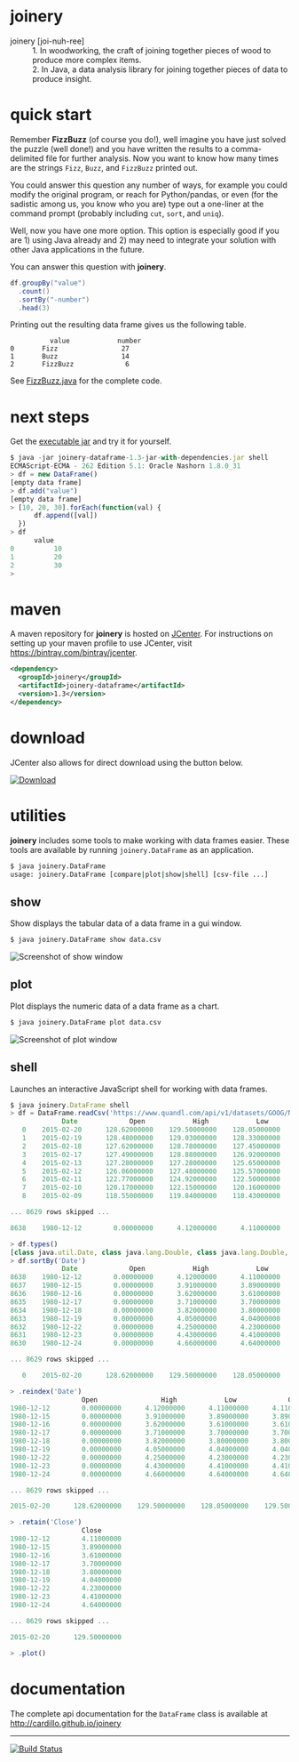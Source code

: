 joinery
==========

<dl>
  <dt>joinery [joi-nuh-ree]</dt>
  <dd>
    1. In woodworking, the craft of joining together
    pieces of wood to produce more complex items.
  </dd>
  <dd>
    2. In Java, a data analysis library for joining together
    pieces of data to produce insight.
  </dd>
</dl>

quick start
==========

Remember **FizzBuzz** (of course you do!), well imagine you have just
solved the puzzle (well done!) and you have written the results to
a comma-delimited file for further analysis.  Now you want to know
how many times are the strings `Fizz`, `Buzz`, and `FizzBuzz`
printed out.

You could answer this question any number of ways, for example you
could modify the original program, or reach for Python/pandas, or even
(for the sadistic among us, you know who you are) type out a one-liner
at the command prompt (probably including `cut`, `sort`, and `uniq`).

Well, now you have one more option.  This option is especially good
if you are 1) using Java already and 2) may need to integrate your
solution with other Java applications in the future.

You can answer this question with **joinery**.

```java
df.groupBy("value")
  .count()
  .sortBy("-number")
  .head(3)
```

Printing out the resulting data frame gives us the following table.

```
          value            number
0       Fizz                27
1       Buzz                14
2       FizzBuzz             6
```

See [FizzBuzz.java](https://github.com/cardillo/joinery/blob/master/src/test/java/examples/FizzBuzz.java)
for the complete code.


next steps
==========

Get the [executable jar](https://bintray.com/artifact/download/cardillo/maven/joinery/joinery-dataframe/1.3/joinery-dataframe-1.3-jar-with-dependencies.jar)
and try it for yourself.

```javascript
$ java -jar joinery-dataframe-1.3-jar-with-dependencies.jar shell
ECMAScript-ECMA - 262 Edition 5.1: Oracle Nashorn 1.8.0_31
> df = new DataFrame()
[empty data frame]
> df.add("value")
[empty data frame]
> [10, 20, 30].forEach(function(val) {
      df.append([val])
  })
> df
      value
0          10
1          20
2          30
>
```


maven
==========

A maven repository for **joinery** is hosted on
[JCenter](http://jcenter.bintray.com/).  For
instructions on setting up your maven profile to
use JCenter, visit https://bintray.com/bintray/jcenter.

```xml
<dependency>
  <groupId>joinery</groupId>
  <artifactId>joinery-dataframe</artifactId>
  <version>1.3</version>
</dependency>
```


download
==========

JCenter also allows for direct download using the button below.

[![Download](https://api.bintray.com/packages/cardillo/maven/joinery/images/download.svg)](https://bintray.com/cardillo/maven/joinery/_latestVersion)

utilities
==========

**joinery** includes some tools to make working with data frames easier.
These tools are available by running `joinery.DataFrame` as an application.

```bash
$ java joinery.DataFrame
usage: joinery.DataFrame [compare|plot|show|shell] [csv-file ...]
```

show
----------
Show displays the tabular data of a data frame in a gui window.

```bash
$ java joinery.DataFrame show data.csv
```

![Screenshot of show window](https://raw.githubusercontent.com/cardillo/joinery/master/src/main/resources/templates/assets/images/joinery-show.png)

plot
----------
Plot displays the numeric data of a data frame as a chart.

```bash
$ java joinery.DataFrame plot data.csv
```

![Screenshot of plot window](https://raw.githubusercontent.com/cardillo/joinery/master/src/main/resources/templates/assets/images/joinery-plot.png)

shell
----------
Launches an interactive JavaScript shell for working with data frames.

```javascript
$ java joinery.DataFrame shell
> df = DataFrame.readCsv('https://www.quandl.com/api/v1/datasets/GOOG/NASDAQ_AAPL.csv')
             Date             Open            High            Low             Close              Volume
   0    2015-02-20      128.62000000    129.50000000    128.05000000    129.50000000     48948419.00000000
   1    2015-02-19      128.48000000    129.03000000    128.33000000    128.45000000     37362381.00000000
   2    2015-02-18      127.62000000    128.78000000    127.45000000    128.72000000     44891737.00000000
   3    2015-02-17      127.49000000    128.88000000    126.92000000    127.83000000     63152405.00000000
   4    2015-02-13      127.28000000    127.28000000    125.65000000    127.08000000     54272219.00000000
   5    2015-02-12      126.06000000    127.48000000    125.57000000    126.46000000     74474466.00000000
   6    2015-02-11      122.77000000    124.92000000    122.50000000    124.88000000     73561797.00000000
   7    2015-02-10      120.17000000    122.15000000    120.16000000    122.02000000     62008506.00000000
   8    2015-02-09      118.55000000    119.84000000    118.43000000    119.72000000     38889797.00000000

... 8629 rows skipped ...

8638    1980-12-12        0.00000000      4.12000000      4.11000000      4.11000000     14657300.00000000

> df.types()
[class java.util.Date, class java.lang.Double, class java.lang.Double, class java.lang.Double, class java.lang.Double, class java.lang.Double]
> df.sortBy('Date')
             Date             Open            High            Low             Close              Volume
8638    1980-12-12        0.00000000      4.12000000      4.11000000      4.11000000     14657300.00000000
8637    1980-12-15        0.00000000      3.91000000      3.89000000      3.89000000      5496400.00000000
8636    1980-12-16        0.00000000      3.62000000      3.61000000      3.61000000      3304000.00000000
8635    1980-12-17        0.00000000      3.71000000      3.70000000      3.70000000      2701300.00000000
8634    1980-12-18        0.00000000      3.82000000      3.80000000      3.80000000      2295300.00000000
8633    1980-12-19        0.00000000      4.05000000      4.04000000      4.04000000      1519700.00000000
8632    1980-12-22        0.00000000      4.25000000      4.23000000      4.23000000      1167600.00000000
8631    1980-12-23        0.00000000      4.43000000      4.41000000      4.41000000      1467200.00000000
8630    1980-12-24        0.00000000      4.66000000      4.64000000      4.64000000      1500100.00000000

... 8629 rows skipped ...

   0    2015-02-20      128.62000000    129.50000000    128.05000000    129.50000000     48948419.00000000

> .reindex('Date')
                  Open                High            Low             Close              Volume
1980-12-12        0.00000000      4.12000000      4.11000000      4.11000000     14657300.00000000
1980-12-15        0.00000000      3.91000000      3.89000000      3.89000000      5496400.00000000
1980-12-16        0.00000000      3.62000000      3.61000000      3.61000000      3304000.00000000
1980-12-17        0.00000000      3.71000000      3.70000000      3.70000000      2701300.00000000
1980-12-18        0.00000000      3.82000000      3.80000000      3.80000000      2295300.00000000
1980-12-19        0.00000000      4.05000000      4.04000000      4.04000000      1519700.00000000
1980-12-22        0.00000000      4.25000000      4.23000000      4.23000000      1167600.00000000
1980-12-23        0.00000000      4.43000000      4.41000000      4.41000000      1467200.00000000
1980-12-24        0.00000000      4.66000000      4.64000000      4.64000000      1500100.00000000

... 8629 rows skipped ...

2015-02-20      128.62000000    129.50000000    128.05000000    129.50000000     48948419.00000000

> .retain('Close')
                  Close
1980-12-12        4.11000000
1980-12-15        3.89000000
1980-12-16        3.61000000
1980-12-17        3.70000000
1980-12-18        3.80000000
1980-12-19        4.04000000
1980-12-22        4.23000000
1980-12-23        4.41000000
1980-12-24        4.64000000

... 8629 rows skipped ...

2015-02-20      129.50000000

> .plot()
```

documentation
==========

The complete api documentation for the `DataFrame` class is available
at http://cardillo.github.io/joinery

----------

[![Build Status](https://travis-ci.org/cardillo/joinery.svg?branch=master)](https://travis-ci.org/cardillo/joinery)
